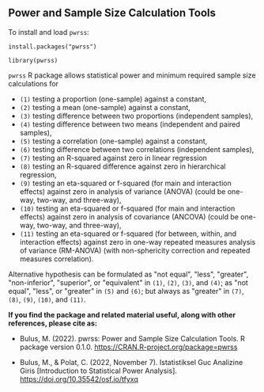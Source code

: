 <h2> Power and Sample Size Calculation Tools </h2>

To install and load `pwrss`:

`install.packages("pwrss")`

`library(pwrss)`

`pwrss` R package allows statistical power and minimum required sample size calculations for 

  - `(1)` testing a proportion (one-sample) against a constant, 
  - `(2)` testing a mean (one-sample) against a constant,  
  - `(3)` testing difference between two proportions (independent samples),
  - `(4)` testing difference between two means (independent and paired samples),
  - `(5)` testing a correlation (one-sample) against a constant,  
  - `(6)` testing difference between two correlations (independent samples),
  - `(7)` testing an R-squared against zero in linear regression 
  - `(8)` testing an R-squared difference against zero in hierarchical regression,
  - `(9)` testing an eta-squared or f-squared (for main and interaction effects) against zero in analysis of variance (ANOVA) (could be one-way, two-way, and three-way), 
  - `(10)` testing an eta-squared or f-squared (for main and interaction effects) against zero in analysis of covariance (ANCOVA) (could be one-way, two-way, and three-way), 
  - `(11)` testing an eta-squared or f-squared (for between, within, and interaction effects) against zero in one-way repeated measures analysis of variance (RM-ANOVA) (with non-sphericity correction and repeated measures correlation). 
  
  Alternative hypothesis can be formulated as "not equal", "less", "greater",  "non-inferior", "superior", or "equivalent" in `(1)`, `(2)`, `(3)`, and `(4)`;
  as "not equal", "less", or "greater" in `(5)` and `(6)`; but always as "greater" in `(7)`, `(8)`, `(9)`, `(10)`, and `(11)`. 
  
  
**If you find the package and related material useful, along with other references, please cite as:**

- Bulus, M. (2022). pwrss: Power and Sample Size Calculation Tools. R package version 0.1.0. https://CRAN.R-project.org/package=pwrss

- Bulus, M., & Polat, C. (2022, November 7). Istatistiksel Guc Analizine Giris [Introduction to Statistical Power Analysis]. https://doi.org/10.35542/osf.io/tfyxq 





